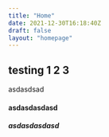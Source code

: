 ```yaml
---
title: "Home"
date: 2021-12-30T16:18:40Z
draft: false
layout: "homepage"
---
```


## testing 1 2 3

asdasdsad

#### asdasdasdasd

##### asdasdasdasd